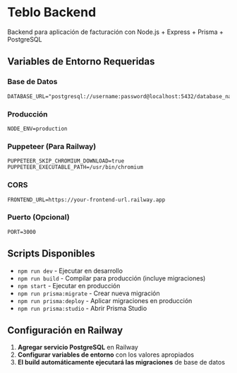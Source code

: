 # Teblo Backend

Backend para aplicación de facturación con Node.js + Express + Prisma + PostgreSQL

## Variables de Entorno Requeridas

### Base de Datos
```
DATABASE_URL="postgresql://username:password@localhost:5432/database_name"
```

### Producción
```
NODE_ENV=production
```

### Puppeteer (Para Railway)
```
PUPPETEER_SKIP_CHROMIUM_DOWNLOAD=true
PUPPETEER_EXECUTABLE_PATH=/usr/bin/chromium
```

### CORS
```
FRONTEND_URL=https://your-frontend-url.railway.app
```

### Puerto (Opcional)
```
PORT=3000
```

## Scripts Disponibles

- `npm run dev` - Ejecutar en desarrollo
- `npm run build` - Compilar para producción (incluye migraciones)
- `npm start` - Ejecutar en producción
- `npm run prisma:migrate` - Crear nueva migración
- `npm run prisma:deploy` - Aplicar migraciones en producción
- `npm run prisma:studio` - Abrir Prisma Studio

## Configuración en Railway

1. **Agregar servicio PostgreSQL** en Railway
2. **Configurar variables de entorno** con los valores apropiados
3. **El build automáticamente ejecutará las migraciones** de base de datos 